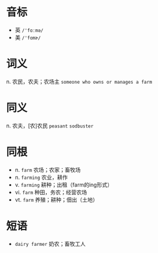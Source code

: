 # 音标

- 英 `/'fɑːmə/`
- 美 `/'fɑmɚ/`

# 词义

n. 农民，农夫；农场主
`someone who owns or manages a farm`

# 同义

n. 农夫，[农]农民
`peasant` `sodbuster`

# 同根

- n. `farm` 农场；农家；畜牧场
- n. `farming` 农业，耕作
- v. `farming` 耕种；出租（farm的ing形式）
- vi. `farm` 种田，务农；经营农场
- vt. `farm` 养殖；耕种；佃出（土地）

# 短语

- `dairy farmer` 奶农；畜牧工人

